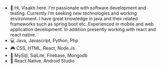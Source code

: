 - 👋 Hi, Visakh here. I'm passionate with software development and testing. Currently I'm seeking new technologies and working environment. I have great knowledge in java and their related frameworks such as spring boot etc. Experienced in mobile and web application development. In addition presently working with react and react native. 
- 💻 Java, Javascript, Python, Php
- 🎮 CSS, HTML, React, Node.Js
- 📑 MySql, SqlLite, Firebase, Mongodb 
- 📱 React Native, Android Studio


<!---
VisakhVarghese/VisakhVarghese is a ✨ special ✨ repository because its `README.md` (this file) appears on your GitHub profile.
You can click the Preview link to take a look at your changes.
--->
